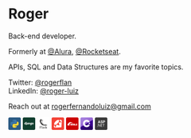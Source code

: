# Roger

Back-end developer.

Formerly at [@Alura](https://www.alura.com.br/), [@Rocketseat](https://rocketseat.com.br).

APIs, SQL and Data Structures are my favorite topics.

Twitter: [@rogerflan](https://twitter.com/rogerflan)  
LinkedIn: [@roger-luiz](http://linkedin.com/in/roger-luiz)

Reach out at [rogerfernandoluiz@gmail.com](mailto:rogerfernandoluiz@gmail.com)

<p>
  <img src='./assets/python.svg' width='25px' />
  <img src='./assets/django.svg' width='25px' />
  <img src='./assets/flask.svg' width='25px' />
  <img src='./assets/ruby.svg' width='25px' />
  <img src='./assets/ruby-on-rails.svg' width='25px' />
  <img src='./assets/c-sharp.svg' width='25px' />
  <img src='./assets/asp-net.svg' width='25px' />
</p>
